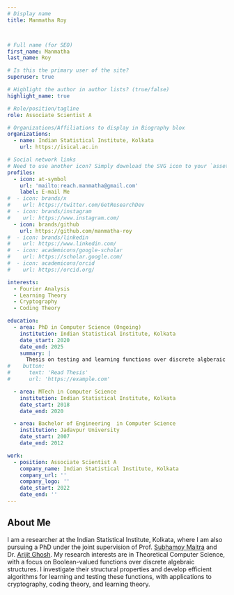```yaml
---
# Display name
title: Manmatha Roy



# Full name (for SEO)
first_name: Manmatha
last_name: Roy

# Is this the primary user of the site?
superuser: true

# Highlight the author in author lists? (true/false)
highlight_name: true

# Role/position/tagline
role: Associate Scientist A

# Organizations/Affiliations to display in Biography blox
organizations:
  - name: Indian Statistical Institute, Kolkata
    url: https://isical.ac.in

# Social network links
# Need to use another icon? Simply download the SVG icon to your `assets/media/icons/` folder.
profiles:
  - icon: at-symbol
    url: 'mailto:reach.manmatha@gmail.com'
    label: E-mail Me
#  - icon: brands/x
#    url: https://twitter.com/GetResearchDev
#  - icon: brands/instagram
#    url: https://www.instagram.com/
  - icon: brands/github
    url: https://github.com/manmatha-roy
#  - icon: brands/linkedin
#    url: https://www.linkedin.com/
#  - icon: academicons/google-scholar
#    url: https://scholar.google.com/
#  - icon: academicons/orcid
#    url: https://orcid.org/

interests:
  - Fourier Analysis
  - Learning Theory
  - Cryptography
  - Coding Theory

education:
  - area: PhD in Computer Science (Ongoing)
    institution: Indian Statistical Institute, Kolkata
    date_start: 2020
    date_end: 2025
    summary: |
      Thesis on testing and learning functions over discrete algberaic structure. 
#    button:
#      text: 'Read Thesis'
#      url: 'https://example.com'

  - area: MTech in Computer Science
    institution: Indian Statistical Institute, Kolkata
    date_start: 2018
    date_end: 2020

  - area: Bachelor of Engineering  in Computer Science
    institution: Jadavpur University
    date_start: 2007
    date_end: 2012

work:
  - position: Associate Scientist A
    company_name: Indian Statistical Institute, Kolkata
    company_url: ''
    company_logo: ''
    date_start: 2022
    date_end: ''
---
```


## About Me
I am a researcher at the Indian Statistical Institute, Kolkata, where I am also pursuing a PhD under the joint supervision of Prof. [Subhamoy Maitra](https://isi.irins.org/profile/61161) and Dr. [Arijit Ghosh](https://sites.google.com/site/homepagearijitghosh/). My research interests are in Theoretical Computer Science, with a focus on Boolean-valued functions over discrete algebraic structures. I investigate their structural properties and develop efficient algorithms for learning and testing these functions, with applications to cryptography, coding theory, and learning theory.



